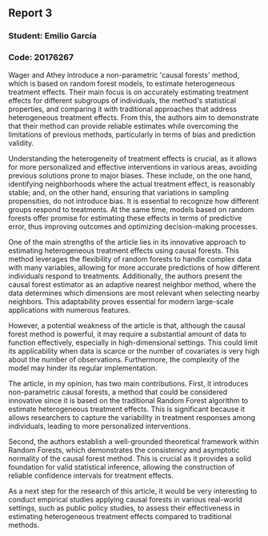 ## Report 3

### Student: Emilio García
### Code: 20176267

Wager and Athey introduce a non-parametric 'causal forests' method, which is based on random forest models, to estimate heterogeneous treatment effects. Their main focus is on accurately estimating treatment effects for different subgroups of individuals, the method's statistical properties, and comparing it with traditional approaches that address heterogeneous treatment effects. From this, the authors aim to demonstrate that their method can provide reliable estimates while overcoming the limitations of previous methods, particularly in terms of bias and prediction validity.

Understanding the heterogeneity of treatment effects is crucial, as it allows for more personalized and effective interventions in various areas, avoiding previous solutions prone to major biases. These include, on the one hand, identifying neighborhoods where the actual treatment effect, is reasonably stable; and, on the other hand, ensuring that variations in sampling propensities, do not introduce bias. It is essential to recognize how different groups respond to treatments. At the same time, models based on random forests offer promise for estimating these effects in terms of predictive error, thus improving outcomes and optimizing decision-making processes.

One of the main strengths of the article lies in its innovative approach to estimating heterogeneous treatment effects using causal forests. This method leverages the flexibility of random forests to handle complex data with many variables, allowing for more accurate predictions of how different individuals respond to treatments. Additionally, the authors present the causal forest estimator as an adaptive nearest neighbor method, where the data determines which dimensions are most relevant when selecting nearby neighbors. This adaptability proves essential for modern large-scale applications with numerous features.

However, a potential weakness of the article is that, although the causal forest method is powerful, it may require a substantial amount of data to function effectively, especially in high-dimensional settings. This could limit its applicability when data is scarce or the number of covariates is very high about the number of observations. Furthermore, the complexity of the model may hinder its regular implementation.

The article, in my opinion, has two main contributions. First, it introduces non-parametric causal forests, a method that could be considered innovative since it is based on the traditional Random Forest algorithm to estimate heterogeneous treatment effects. This is significant because it allows researchers to capture the variability in treatment responses among individuals, leading to more personalized interventions.

Second, the authors establish a well-grounded theoretical framework within Random Forests, which demonstrates the consistency and asymptotic normality of the causal forest method. This is crucial as it provides a solid foundation for valid statistical inference, allowing the construction of reliable confidence intervals for treatment effects.

As a next step for the research of this article, it would be very interesting to conduct empirical studies applying causal forests in various real-world settings, such as public policy studies, to assess their effectiveness in estimating heterogeneous treatment effects compared to traditional methods.

